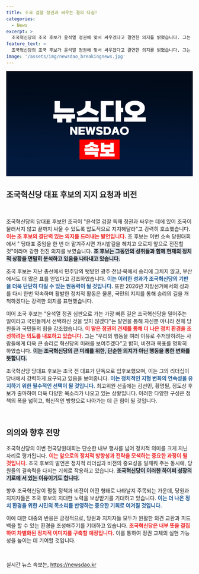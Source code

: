 ```yaml
---
title: 조국 검찰 정권과 싸우는 결의 다짐!
categories:
  - News
excerpt: >
  조국혁신당의 조국 후보가 윤석열 정권에 맞서 싸우겠다고 결연한 의지를 밝혔습니다. 그는 압도적인 지지를 호소하며 2026년 지방선거에서의 승리를 약속했습니다. 과거 성과를 자신하며 혁신당의 미래를 만들어가겠다는 그의 다짐, 클릭해 자세한 내용을 확인하세요!
feature_text: >
  조국혁신당의 조국 후보가 윤석열 정권에 맞서 싸우겠다고 결연한 의지를 밝혔습니다. 그는 압도적인 지지를 호소하며 2026년 지방선거에서의 승리를 약속했습니다. 과거 성과를 자신하며 혁신당의 미래를 만들어가겠다는 그의 다짐, 클릭해 자세한 내용을 확인하세요!
image: '/assets/img/newsdao_breakingnews.jpg'
---
```


<p><img src="/assets/img/newsdao_breakingnews.jpg" alt="implanttips 속보" /></p>

<h2 data-ke-size="size26">조국혁신당 대표 후보의 지지 요청과 비전</h2>

<p data-ke-size="size16">&nbsp;</p>

<p>조국혁신당의 당대표 후보인 조국이 "윤석열 검찰 독재 정권과 싸우는 데에 있어 조국이 물러서지 않고 끝까지 싸울 수 있도록 압도적으로 지지해달라"고 강력히 호소했습니다. <b><span style="color: #ee2323;">이는 조 후보의 결단력 있는 의지를 드러내는 발언입니다.</span></b> 조 후보는 이번 소속 당원대회에서 " 당대표 중임을 한 번 더 맡겨주시면 가시밭길을 헤치고 오로지 앞으로 전진할 것"이라며 강한 전진 의지를 보였습니다. <b><span style="background-color: #21538527;">조 후보는 그동안의 성취들과 함께 현재의 정치적 상황을 면밀히 분석하고 있음을 나타내고 있습니다.</span></b></p>

<p>조국 후보는 지난 총선에서 민주당의 텃밭인 광주·전남·북에서 승리에 그치지 않고, 부산에서도 더 많은 표를 얻었다고 강조하였습니다. <b><span style="color: #1a5490;">이는 이러한 성과가 조국혁신당의 기반을 더욱 단단히 다질 수 있는 원동력이 될 것입니다.</span></b> 또한 2026년 지방선거에서의 성과를 다시 한번 약속하며 활발한 정치적 활동은 물론, 국민의 지지를 통해 승리의 길을 개척하겠다는 강력한 의지를 표현했습니다.</p>

<p>이어 조국 후보는 "윤석열 정권 심판으로 가는 가장 빠른 길은 조국혁신당을 밀어주는 일이라고 국민들께서 선택하신 것을 잊지 않겠다"는 발언을 통해 자신뿐 아니라 전체 당원들과 국민들의 힘을 강조했습니다. <b><span style="color: #ee2323;">이 말은 정권의 견제를 통해 더 나은 정치 환경을 조성하려는 의도를 내포하고 있습니다.</span></b> 그는 "우리의 행동을 여러 이유로 주저앉히려는 사람들에게 더욱 큰 승리로 혁신당의 미래를 보여주겠다"고 밝혀, 비전과 목표를 명확히 하였습니다. <b><span style="background-color: #21538527;">이는 조국혁신당의 큰 미래를 위한, 단순한 의지가 아닌 행동을 통한 변화를 뜻합니다.</span></b></p>

<p>조국혁신당 당대표 후보는 조국 전 대표가 단독으로 입후보했으며, 이는 그의 리더십이 당내에서 강력하게 요구되고 있음을 보여줍니다. <b><span style="color: #1a5490;">이는 정치적인 지형 변화의 연속성을 유지하기 위한 필수적인 선택이 될 것입니다.</span></b> 최고위원 선출에는 김선민, 황명필, 정도상 후보가 출마하여 더욱 다양한 목소리가 나오고 있는 상황입니다. 이러한 다양한 구성은 정책의 폭을 넓히고, 혁신적인 방향으로 나아가는 데 큰 힘이 될 것입니다.</p>

<p data-ke-size="size16">&nbsp;</p>

<section>
  <h2 data-ke-size="size26">의의와 향후 전망</h2>

  조국혁신당의 이번 전국당원대회는 단순한 내부 행사를 넘어 정치적 의미를 크게 지닌 자리로 평가됩니다. <b><span style="color: #ee2323;">이는 앞으로의 정치적 방향성과 전략을 모색하는 중요한 과정이 될 것입니다.</span></b> 조국 후보의 발언은 정치적 리더십과 비전의 중요성을 일깨워 주는 동시에, 당원들의 결속력을 다지는 기회로 작용하고 있습니다. <b><span style="background-color: #21538527;">조국혁신당이 이러한 하이퍼 성장의 기로에 서 있는 이유이기도 합니다.</span></b>

향후 조국혁신당이 펼칠 정책과 비전이 어떤 형태로 나타날지 주목되는 가운데, 당원과 지지자들은 조국 후보의 지대한 노력을 보상받기를 기대하고 있습니다. <b><span style="color: #1a5490;">이는 더 나은 정치 환경을 위한 시민의 목소리를 반영하는 중요한 기회로 여겨질 것입니다.</span></b> 

이에 대한 대중의 반응은 긍정적으로, 당원과 지지자들 모두가 원활한 의견 교환과 피드백을 할 수 있는 환경을 조성해주기를 기대하고 있습니다. <b><span style="color: #ee2323;">조국혁신당은 내부 뜻을 결집하여 차별화된 정치적 이미지를 구축할 예정입니다.</span></b> 이를 통하여 정권 교체의 실현 가능성을 높이는 데 기여할 것입니다.

<p data-ke-size="size16">&nbsp;</p>

</section>
실시간 뉴스 속보는, <a href="https://newsdao.kr" rel="dofollow">https://newsdao.kr</a>


